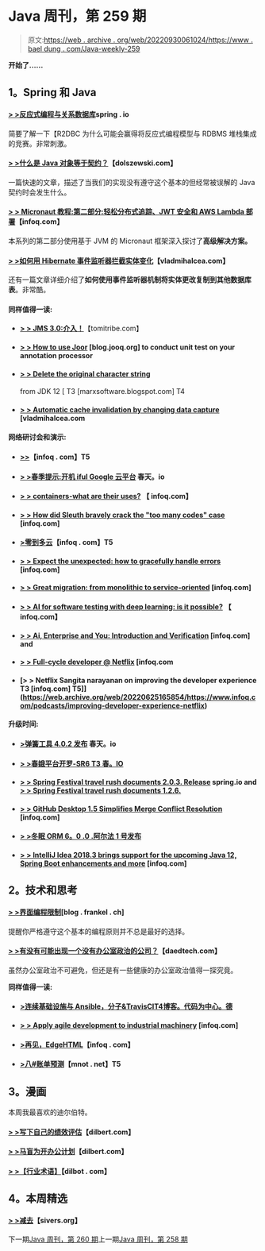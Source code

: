 # Java 周刊，第 259 期

> 原文:[https://web . archive . org/web/20220930061024/https://www . bael dung . com/Java-weekly-259](https://web.archive.org/web/20220930061024/https://www.baeldung.com/java-weekly-259)

**开始了……**

## **1。Spring 和 Java**

#### [**> >反应式编程与关系数据库**](https://web.archive.org/web/20220625165854/https://spring.io/blog/2018/12/07/reactive-programming-and-relational-databases)spring . io

简要了解一下【R2DBC 为什么可能会赢得将反应式编程模型与 RDBMS 堆栈集成的竞赛。非常刺激。

#### [**> >什么是 Java 对象等于契约？**](https://web.archive.org/web/20220625165854/http://dolszewski.com/java/java-object-equals-contract/)【dolszewski.com】

一篇快速的文章，描述了当我们的实现没有遵守这个基本的但经常被误解的 Java 契约时会发生什么。

#### [**> > Micronaut 教程:第二部分:轻松分布式追踪、JWT 安全和 AWS Lambda 部署**](https://web.archive.org/web/20220625165854/https://www.infoq.com/articles/micronaut-tracing-security-serverless)【infoq.com】

本系列的第二部分使用基于 JVM 的 Micronaut 框架深入探讨了**高级解决方案。**

#### [**> >如何用 Hibernate 事件监听器拦截实体变化**](https://web.archive.org/web/20220625165854/https://vladmihalcea.com/hibernate-event-listeners/)【vladmihalcea.com】

还有一篇文章详细介绍了**如何使用事件监听器机制将实体更改复制到其他数据库表**。非常酷。

#### **同样值得一读:**

*   [**> > JMS 3.0:介入！**](https://web.archive.org/web/20220625165854/https://www.tomitribe.com/blog/jms-3-0-get-involved/)【tomitribe.com】
*   #### [**> > How to use Joor**](https://web.archive.org/web/20220625165854/https://blog.jooq.org/2018/12/07/how-to-unit-test-your-annotation-processor-using-joor/) [blog.jooq.org] to conduct unit test on your annotation processor

*   #### [**> > Delete the original character string**](https://web.archive.org/web/20220625165854/https://marxsoftware.blogspot.com/2018/12/jdk12-dropping-raw-string-literals.html)

    from JDK 12 [ T3 [marxsoftware.blogspot.com] T4
*   #### [**> > Automatic cache invalidation by changing data capture**](https://web.archive.org/web/20220625165854/https://debezium.io/blog/2018/12/05/automating-cache-invalidation-with-change-data-capture/) [vladmihalcea.com

#### **网络研讨会和演示:**

*   #### [**>>**](https://web.archive.org/web/20220625165854/https://www.infoq.com/presentations/test-spring-apps-services)【infoq . com】T5

*   #### [**> >春季提示:开机 iful Google 云平台**](https://web.archive.org/web/20220625165854/https://spring.io/blog/2018/12/12/spring-tips-bootiful-google-cloud-platform) 春天。io

*   #### **[> > containers-what are their uses?](https://web.archive.org/web/20220625165854/https://www.infoq.com/presentations/containers-net)** 【 infoq.com】

*   #### [**> > How did Sleuth bravely crack the "too many codes" case**](https://web.archive.org/web/20220625165854/https://www.infoq.com/presentations/spring-sleuth-brave) [infoq.com]

*   #### [**>零到多云**](https://web.archive.org/web/20220625165854/https://www.infoq.com/presentations/spring-cloud-pipelines-spinnaker)【infoq . com】T5

*   #### [**> > Expect the unexpected: how to gracefully handle errors**](https://web.archive.org/web/20220625165854/https://www.infoq.com/presentations/handling-error-circuit-breaker) [infoq.com]

*   #### [**> > Great migration: from monolithic to service-oriented**](https://web.archive.org/web/20220625165854/https://www.infoq.com/presentations/airbnb-soa-migration) [infoq.com]

*   #### [**> > AI for software testing with deep learning: is it possible?**](https://web.archive.org/web/20220625165854/https://www.infoq.com/presentations/software-testing-deep-learning) 【 infoq.com】

*   #### [**> > Ai, Enterprise and You: Introduction and Verification**](https://web.archive.org/web/20220625165854/https://www.infoq.com/presentations/ai-primer-enterprise) [infoq.com] and

*   #### [**> > Full-cycle developer @ Netflix**](https://web.archive.org/web/20220625165854/https://www.infoq.com/presentations/netflix-devops) [infoq.com

*   #### [**> > Netflix Sangita narayanan on improving the developer experience** T3 [infoq.com] T5]](https://web.archive.org/web/20220625165854/https://www.infoq.com/podcasts/improving-developer-experience-netflix)

**升级时间:**

*   #### [**>弹簧工具 4.0.2 发布**](https://web.archive.org/web/20220625165854/https://spring.io/blog/2018/12/05/spring-tools-4-0-2-released) 春天。io

*   #### [**> >春娥平台开罗-SR6** T3 春。IO](https://web.archive.org/web/20220625165854/https://spring.io/blog/2018/12/06/spring-io-platform-cairo-sr6)

*   #### **[> > Spring Festival travel rush documents 2.0.3\. Release](https://web.archive.org/web/20220625165854/https://spring.io/blog/2018/12/10/spring-rest-docs-2-0-3-release)** spring.io and **[> > Spring Festival travel rush documents 1.2.6.](https://web.archive.org/web/20220625165854/https://spring.io/blog/2018/12/10/spring-rest-docs-1-2-6-release)**

*   #### [**> > GitHub Desktop 1.5 Simplifies Merge Conflict Resolution**](https://web.archive.org/web/20220625165854/https://www.infoq.com/news/2018/12/github-desktop-1.5-released) [infoq.com]

*   #### [**> >冬眠 ORM 6。0 .0 .阿尔法 1 号发布**](https://web.archive.org/web/20220625165854/http://in.relation.to/2018/12/06/hibernate-orm-600-alpha1-out/)

*   #### [**> > IntelliJ Idea 2018.3 brings support for the upcoming Java 12, Spring Boot enhancements and more**](https://web.archive.org/web/20220625165854/https://www.infoq.com/news/2018/12/intellij-idea-2018.3) [infoq.com]

## **2。技术和思考**

#### [**> >界面编程限制**](https://web.archive.org/web/20220625165854/https://blog.frankel.ch/limits-programming-interface/)[blog . frankel . ch]

提醒你严格遵守这个基本的编程原则并不总是最好的选择。

#### [**> >有没有可能出现一个没有办公室政治的公司？**](https://web.archive.org/web/20220625165854/https://daedtech.com/company-no-office-politics/)【daedtech.com】

虽然办公室政治不可避免，但还是有一些健康的办公室政治值得一探究竟。

**同样值得一读:**

*   #### [**>连续基础设施与 Ansible，分子&TravisCI**T4博客。代码为中心。德](https://web.archive.org/web/20220625165854/https://blog.codecentric.de/en/2018/12/continuous-infrastructure-ansible-molecule-travisci/)

*   #### **[> > Apply agile development to industrial machinery](https://web.archive.org/web/20220625165854/https://www.infoq.com/articles/agile-developing-industrial-machinery)** [infoq.com]

*   #### **[>再见，EdgeHTML](https://web.archive.org/web/20220625165854/https://blog.mozilla.org/blog/2018/12/06/goodbye-edge/)**【infoq . com】

*   #### [**>八#账单预测**](https://web.archive.org/web/20220625165854/https://www.mnot.net/blog/2018/12/06/predictions)【mnot . net】T5

## **3。漫画**

本周我最喜欢的迪尔伯特。

#### [**> >写下自己的绩效评估**](https://web.archive.org/web/20220625165854/https://dilbert.com/strip/2018-12-12)【dilbert.com】

#### [**> >马盲为开办公计划**](https://web.archive.org/web/20220625165854/https://dilbert.com/strip/2018-12-08)【dilbert.com】

#### [**> >【行业术语】**](https://web.archive.org/web/20220625165854/https://dilbert.com/strip/2018-12-06)【dilbot . com】

## **4。本周精选**

#### **[> >减去](https://web.archive.org/web/20220625165854/https://sivers.org/subtract)**【sivers.org】

下一期[Java 周刊，第 260 期](/web/20220625165854/https://www.baeldung.com/java-weekly-260)上一期[Java 周刊，第 258 期](/web/20220625165854/https://www.baeldung.com/java-weekly-258)